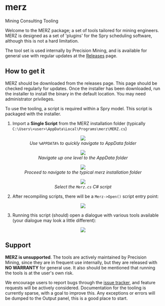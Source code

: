# merz
Mining Consulting Tooling

Welcome to the MERZ package; a set of tools tailored for mining engineers.
MERZ is designed as a set of 'plugins' for the Spry scheduling software, although
this is not a hard limitation.

The tool set is used internally by Precision Mining, and is available for general use with
regular updates at the [Releases](https://github.com/precision-mining-consulting/merz/releases) page.

## How to get it

MERZ should be downloaded from the releases page. This page should be checked regularly for updates.
Once the installer has been downloaded, run the installer to install the binary in the default location.
You may need administrator privileges.

To use the tooling, a script is required within a Spry model. This script is packaged with the installer.

1. Import a **Single Script** from the MERZ installation folder (typically `C:\Users\<user>\AppData\Local\Programs\merz\MERZ.cs`)

<p align="center">
<img src="https://user-images.githubusercontent.com/13831379/207735098-093acb8a-6488-409a-8edb-39f7315d63c9.png"/>
<br>
<em>Use <code>%APPDATA%</code> to quickly navigate to AppData folder</em>
</p>

<p align="center">
<img src="https://user-images.githubusercontent.com/13831379/207735202-e01211aa-0d54-4ac7-a8a8-bd194d7bc376.png"/>
<br>
<em>Navigate up one level to the AppData folder</em>
</p>

<p align="center">
<img src="https://user-images.githubusercontent.com/13831379/207735291-a80a7964-1f93-48a5-ac0f-8fe5c029e9e6.png"/>
<br>
<em>Proceed to navigate to the typical merz installation folder</em>
</p>

<p align="center">
<img src="https://user-images.githubusercontent.com/13831379/207735379-d8900a6e-0630-45bd-9ebb-e8439d67ef4d.png"/>
<br>
<em>Select the <code>Merz.cs</code> C# script</em>
</p>

2. After recompiling scripts, there will be a `Merz->Open()` script entry point:

<p align="center">
<img src="https://user-images.githubusercontent.com/13831379/202963892-2d00858d-43ed-493e-9557-f99932b26027.png"/>
</p>

3. Running this script (should) open a dialogue with various tools available (your dialogue may look a little different):

<p align="center">
<img src="https://user-images.githubusercontent.com/13831379/202963994-8e270a77-88de-441b-9fdb-8e18f2ab7148.png"/>
</p>


## Support

**MERZ is unsupported**. The tools are actively maintained by Precision Mining, since they are in frequent use internally,
but they are released with **NO WARRANTY** for general use.
It also should be mentioned that running the tools is at the user's own risk.

We encourage users to report bugs through the [issue tracker](https://github.com/precision-mining-consulting/merz/issues),
and feature requests will be actively considered.
Documentation for the tooling is currently sparse, with a goal to improve this.
Any exceptions or errors will be dumped to the Output panel, this is a good place to start.
